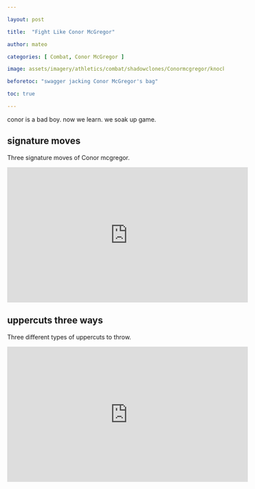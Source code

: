 ```yaml
---

layout: post

title:  "Fight Like Conor McGregor"

author: mateo

categories: [ Combat, Conor McGregor ]

image: assets/imagery/athletics/combat/shadowclones/Conormcgregor/knockout.jpg

beforetoc: "swagger jacking Conor McGregor's bag"

toc: true

---
```


conor is a bad boy. now we learn. we soak up game.

## signature moves

Three signature moves of Conor mcgregor.

<iframe width="560" height="315" src="https://www.youtube.com/embed/dX2XVu3Rq10?si=xtPKyNW1RgHJBupi" title="YouTube video player" frameborder="0" allow="accelerometer; autoplay; clipboard-write; encrypted-media; gyroscope; picture-in-picture; web-share" referrerpolicy="strict-origin-when-cross-origin" allowfullscreen></iframe>

## uppercuts three ways

Three different types of uppercuts to throw.

<iframe width="560" height="315" src="https://www.youtube.com/embed/0mYyUHGBHxY?si=gzsQyoFdtYkC-IJG" title="YouTube video player" frameborder="0" allow="accelerometer; autoplay; clipboard-write; encrypted-media; gyroscope; picture-in-picture; web-share" referrerpolicy="strict-origin-when-cross-origin" allowfullscreen></iframe>
